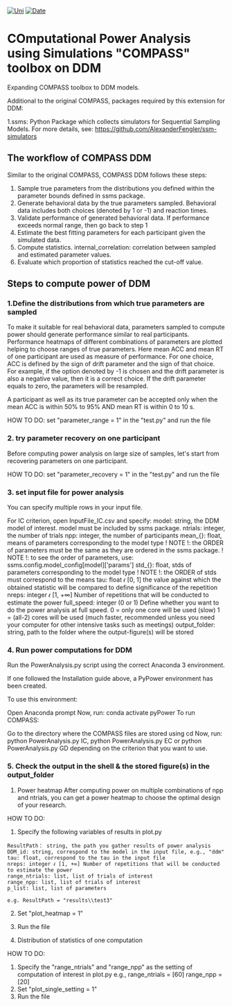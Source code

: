 [![Uni](https://img.shields.io/badge/University-Ghent%20University-brightgreen)](https://img.shields.io/badge/University-Ghent%20University-brightgreen)
[![Date](https://img.shields.io/badge/Last%20update-2023-yellow)](https://img.shields.io/badge/Last%20update-2023-yellow)

# COmputational Power Analysis using Simulations "COMPASS" toolbox on DDM

Expanding COMPASS toolbox to DDM models.

Additional to the original COMPASS, packages required by this extension for DDM: 

1.ssms: Python Package which collects simulators for Sequential Sampling Models.
For more details, see: https://github.com/AlexanderFengler/ssm-simulators

## The workflow of COMPASS DDM

Similar to the original COMPASS, COMPASS DDM follows these steps:

1. Sample true parameters from the distributions you defined within the parameter bounds defined in ssms package.
2. Generate behavioral data by the true parameters sampled. Behavioral data includes both choices (denoted by 1 or -1) and reaction times.
3. Validate performance of generated behavioral data. If performance exceeds normal range, then go back to step 1
4. Estimate the best fitting parameters for each participant given the simulated data.
5. Compute statistics.
internal_correlation: correlation between sampled and estimated parameter values.
6. Evaluate which proportion of statistics reached the cut-off value.

## Steps to compute power of DDM
###  1.Define the distributions from which true parameters are sampled

To make it suitable for real behavioral data, parameters sampled to compute power should generate performance similar to real participants. Performance heatmaps of different combinations of parameters are plotted helping to choose ranges of true parameters.
Here mean ACC and mean RT of one participant are used as measure of performance. 
For one choice, ACC is defined by the sign of drift parameter and the sign of that choice. For example, if the option denoted by -1 is chosen and the drift parameter is also a negative value, then it is a correct choice. If the drift parameter equals to zero, the parameters will be resampled.

A participant as well as its true parameter can be accepted only when the mean ACC is within 50% to 95% AND mean RT is within 0 to 10 s.

HOW TO DO: set "parameter_range = 1" in the "test.py" and run the file 

### 2. try parameter recovery on one participant

Before computing power analysis on large size of samples, let's start from recovering parameters on one participant.

HOW TO DO: set "parameter_recovery = 1" in the "test.py" and run the file 

### 3. set input file for power analysis

You can specify multiple rows in your input file.

For IC criterion, open InputFile_IC.csv and specify:
  model: string, the DDM model of interest. model must be included by ssms package.
  ntrials: integer, the number of trials
  npp: integer, the number of participants
  mean_{}: float, means of parameters corresponding to the model type
    ! NOTE !: the ORDER of parameters must be the same as they are ordered in the ssms package.
    ! NOTE !: to see the order of parameters, use: ssms.config.model_config[model]['params']
  std_{}: float, stds of parameters corresponding to the model type
    ! NOTE !: the ORDER of stds must correspond to the means
  tau: float 𝜖 [0, 1] the value against which the obtained statistic will be compared to define significance of the repetition
  nreps: integer 𝜖 [1, +∞] Number of repetitions that will be conducted to estimate the power
  full_speed: integer (0 or 1) Define whether you want to do the power analysis at full speed.
    0 = only one core will be used (slow)
    1 = (all-2) cores will be used (much faster, recommended unless you need your computer for other intensive tasks such as meetings)
  output_folder: string, path to the folder where the output-figure(s) will be stored
      

### 4. Run power computations for DDM

Run the PowerAnalysis.py script using the correct Anaconda 3 environment.

If one followed the Installation guide above, a PyPower environment has been created.

To use this environment:

  Open Anaconda prompt
  Now, run: conda activate pyPower
To run COMPASS:

  Go to the directory where the COMPASS files are stored using cd
  Now, run: python PowerAnalysis.py IC, python PowerAnalysis.py EC or python PowerAnalysis.py GD depending on the criterion that you want to use.

### 5. Check the output in the shell & the stored figure(s) in the output_folder

1. Power heatmap
After computing power on multiple combinations of npp and ntrials, you can get a power heatmap to choose the optimal design of your research.

HOW TO DO: 
  1. Specify the following variables of results in plot.py

    ResultPath： string, the path you gather results of power analysis
    DDM_id: string, correspond to the model in the input file, e.g., "ddm"
    tau: float, correspond to the tau in the input file
    nreps: integer 𝜖 [1, +∞] Number of repetitions that will be conducted to estimate the power
    range_ntrials: list, list of trials of interest
    range_npp: list, list of trials of interest
    p_list: list, list of parameters

    e.g. ResultPath = "results\\test3"
  2. Set "plot_heatmap = 1"
  3. Run the file

2. Distribution of statistics of one computation 

HOW TO DO:
  1. Specify the "range_ntrials" and "range_npp" as the setting of computation of interest in plot.py
    e.g.,
      range_ntrials = [60]
      range_npp = [20]
  2. Set "plot_single_setting = 1"
  3. Run the file
